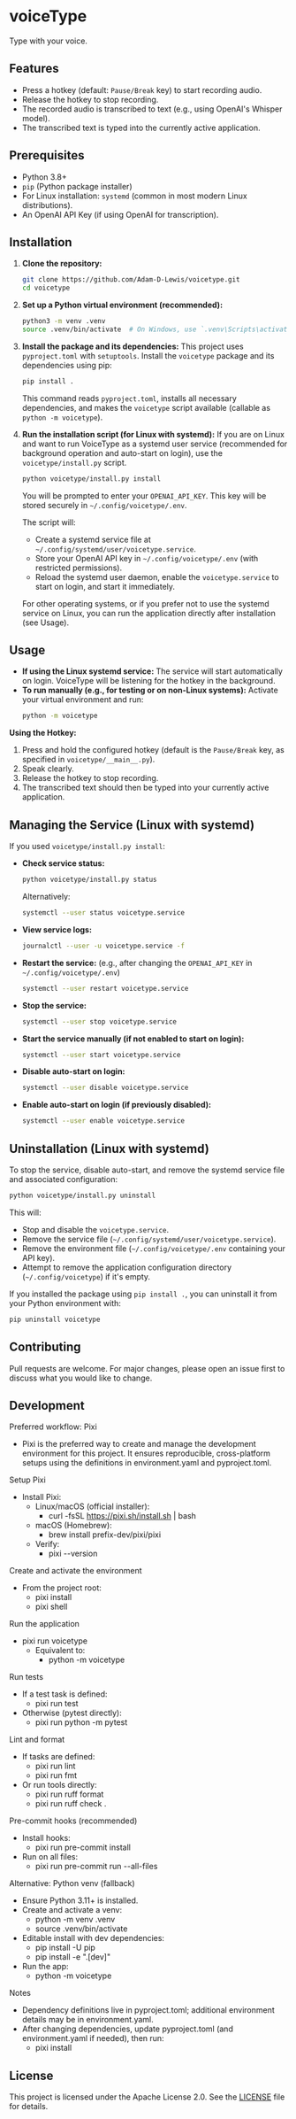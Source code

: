 # voiceType

Type with your voice.

## Features

- Press a hotkey (default: `Pause/Break` key) to start recording audio.
- Release the hotkey to stop recording.
- The recorded audio is transcribed to text (e.g., using OpenAI's Whisper model).
- The transcribed text is typed into the currently active application.

## Prerequisites

- Python 3.8+
- `pip` (Python package installer)
- For Linux installation: `systemd` (common in most modern Linux distributions).
- An OpenAI API Key (if using OpenAI for transcription).

## Installation

1.  **Clone the repository:**
    ```bash
    git clone https://github.com/Adam-D-Lewis/voicetype.git
    cd voicetype
    ```

2.  **Set up a Python virtual environment (recommended):**
    ```bash
    python3 -m venv .venv
    source .venv/bin/activate  # On Windows, use `.venv\Scripts\activate`
    ```

3.  **Install the package and its dependencies:**
    This project uses `pyproject.toml` with `setuptools`. Install the `voicetype` package and its dependencies using pip:
    ```bash
    pip install .
    ```
    This command reads `pyproject.toml`, installs all necessary dependencies, and makes the `voicetype` script available (callable as `python -m voicetype`).

4.  **Run the installation script (for Linux with systemd):**
    If you are on Linux and want to run VoiceType as a systemd user service (recommended for background operation and auto-start on login), use the `voicetype/install.py` script.
    ```bash
    python voicetype/install.py install
    ```
    You will be prompted to enter your `OPENAI_API_KEY`. This key will be stored securely in `~/.config/voicetype/.env`.

    The script will:
    - Create a systemd service file at `~/.config/systemd/user/voicetype.service`.
    - Store your OpenAI API key in `~/.config/voicetype/.env` (with restricted permissions).
    - Reload the systemd user daemon, enable the `voicetype.service` to start on login, and start it immediately.

    For other operating systems, or if you prefer not to use the systemd service on Linux, you can run the application directly after installation (see Usage).

## Usage

-   **If using the Linux systemd service:** The service will start automatically on login. VoiceType will be listening for the hotkey in the background.
-   **To run manually (e.g., for testing or on non-Linux systems):**
    Activate your virtual environment and run:
    ```bash
    python -m voicetype
    ```

**Using the Hotkey:**
1.  Press and hold the configured hotkey (default is the `Pause/Break` key, as specified in `voicetype/__main__.py`).
2.  Speak clearly.
3.  Release the hotkey to stop recording.
4.  The transcribed text should then be typed into your currently active application.

## Managing the Service (Linux with systemd)

If you used `voicetype/install.py install`:

-   **Check service status:**
    ```bash
    python voicetype/install.py status
    ```
    Alternatively:
    ```bash
    systemctl --user status voicetype.service
    ```

-   **View service logs:**
    ```bash
    journalctl --user -u voicetype.service -f
    ```

-   **Restart the service:**
    (e.g., after changing the `OPENAI_API_KEY` in `~/.config/voicetype/.env`)
    ```bash
    systemctl --user restart voicetype.service
    ```

-   **Stop the service:**
    ```bash
    systemctl --user stop voicetype.service
    ```

-   **Start the service manually (if not enabled to start on login):**
    ```bash
    systemctl --user start voicetype.service
    ```

-   **Disable auto-start on login:**
    ```bash
    systemctl --user disable voicetype.service
    ```

-   **Enable auto-start on login (if previously disabled):**
    ```bash
    systemctl --user enable voicetype.service
    ```

## Uninstallation (Linux with systemd)

To stop the service, disable auto-start, and remove the systemd service file and associated configuration:
```bash
python voicetype/install.py uninstall
```
This will:
- Stop and disable the `voicetype.service`.
- Remove the service file (`~/.config/systemd/user/voicetype.service`).
- Remove the environment file (`~/.config/voicetype/.env` containing your API key).
- Attempt to remove the application configuration directory (`~/.config/voicetype`) if it's empty.

If you installed the package using `pip install .`, you can uninstall it from your Python environment with:
```bash
pip uninstall voicetype
```

## Contributing
Pull requests are welcome. For major changes, please open an issue first to discuss what you would like to change.

## Development

Preferred workflow: Pixi

- Pixi is the preferred way to create and manage the development environment for this project. It ensures reproducible, cross-platform setups using the definitions in environment.yaml and pyproject.toml.

Setup Pixi
- Install Pixi:
  - Linux/macOS (official installer):
    - curl -fsSL https://pixi.sh/install.sh | bash
  - macOS (Homebrew):
    - brew install prefix-dev/pixi/pixi
  - Verify:
    - pixi --version

Create and activate the environment
- From the project root:
  - pixi install
  - pixi shell

Run the application
- pixi run voicetype
  - Equivalent to:
    - python -m voicetype

Run tests
- If a test task is defined:
  - pixi run test
- Otherwise (pytest directly):
  - pixi run python -m pytest

Lint and format
- If tasks are defined:
  - pixi run lint
  - pixi run fmt
- Or run tools directly:
  - pixi run ruff format
  - pixi run ruff check .

Pre-commit hooks (recommended)
- Install hooks:
  - pixi run pre-commit install
- Run on all files:
  - pixi run pre-commit run --all-files

Alternative: Python venv (fallback)
- Ensure Python 3.11+ is installed.
- Create and activate a venv:
  - python -m venv .venv
  - source .venv/bin/activate
- Editable install with dev dependencies:
  - pip install -U pip
  - pip install -e ".[dev]"
- Run the app:
  - python -m voicetype

Notes
- Dependency definitions live in pyproject.toml; additional environment details may be in environment.yaml.
- After changing dependencies, update pyproject.toml (and environment.yaml if needed), then run:
  - pixi install
## License
This project is licensed under the Apache License 2.0. See the [LICENSE](LICENSE) file for details.
